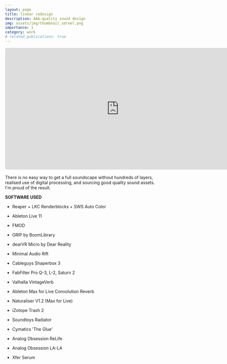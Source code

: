 ```yaml
---
layout: page
title: linear redesign
description: AAA-quality sound design
img: assets/img/thumbnail_sdreel.png
importance: 1
category: work
# related_publications: true
---
```

<div class="row mt-3">
    <div class="col-sm mt-3 mt-md-0">
    <iframe width="750" height="400" src="https://www.youtube.com/embed/xs9CScmyPQ8?si=LY88SLLVcfeG1RvP" title="YouTube video player" frameborder="0" allow="accelerometer; autoplay; clipboard-write; encrypted-media; gyroscope; picture-in-picture; web-share" allowfullscreen style="border-radius: 5px;"></iframe>
    </div>
</div>

<br>
There is no easy way to get a full soundscape without hundreds of layers, realised use of digital processing, and sourcing good quality sound assets. I'm proud of the result.

<strong>SOFTWARE USED</strong>

- Reaper + LKC Renderblocks + SWS Auto Color

- Ableton Live 11

- FMOD

- GRIP by BoomLibrary

- dearVR Micro by Dear Reality

- Minimal Audio Rift

- Cableguys Shaperbox 3

- FabFilter Pro Q-3, L-2, Saturn 2

- Valhalla VintageVerb

- Ableton Max for Live Convolution Reverb

- Naturaliser V1.2 (Max for Live)

- iZotope Trash 2

- Soundtoys Radiator

- Cymatics 'The Glue'

- Analog Obsession ReLife

- Analog Obsession LA-LA

- Xfer Serum

